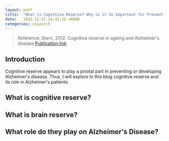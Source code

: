 ```yaml
---
layout: post
title:  "What is Cognitive Reserve? Why is it So Important for Preventing Alzheimer's Disease?"
date:   2022-12-27 14:42:15 +0900
categories: research
---
```


> Reference: Stern, 2012. Cognitive reserve in ageing and Alzheimer's disease [Publication link](https://pubmed.ncbi.nlm.nih.gov/23079557/)

## Introduction

Cognitive reserve appears to play a pivotal part in preventing or developing Alzheimer's disease. Thus, I will explore in this blog cognitive reserve and its role in Alzheimer's patients.

## What is cognitive reserve?

## What is brain reserve?

## What role do they play on Alzheimer's Disease?